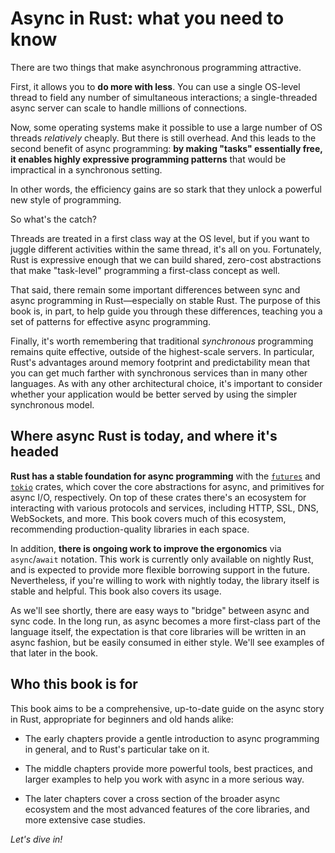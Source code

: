 # Async in Rust: what you need to know

There are two things that make asynchronous programming attractive.

First, it allows you to **do more with less**. You can use a single OS-level
thread to field any number of simultaneous interactions; a single-threaded
async server can scale to handle millions of connections.

Now, some operating systems make it possible to use a large number of OS threads
*relatively* cheaply. But there is still overhead. And this leads to the second
benefit of async programming: **by making "tasks" essentially free, it enables
highly expressive programming patterns** that would be impractical in a
synchronous setting.

In other words, the efficiency gains are so stark that they unlock a powerful
new style of programming.

So what's the catch?

Threads are treated in a first class way at the OS level, but if you want to
juggle different activities within the same thread, it's all on
you. Fortunately, Rust is expressive enough that we can build shared, zero-cost
abstractions that make "task-level" programming a first-class concept as well.

That said, there remain some important differences between sync and async
programming in Rust—especially on stable Rust. The purpose of this book is, in
part, to help guide you through these differences, teaching you a set of
patterns for effective async programming.

Finally, it's worth remembering that traditional *synchronous* programming
remains quite effective, outside of the highest-scale servers. In particular,
Rust's advantages around memory footprint and predictability mean that you can
get much farther with synchronous services than in many other languages. As with
any other architectural choice, it's important to consider whether your
application would be better served by using the simpler synchronous model.

## Where async Rust is today, and where it's headed

**Rust has a stable foundation for async programming** with the [`futures`] and
[`tokio`] crates, which cover the core abstractions for async, and primitives
for async I/O, respectively. On top of these crates there's an ecosystem for
interacting with various protocols and services, including HTTP, SSL, DNS,
WebSockets, and more. This book covers much of this ecosystem, recommending
production-quality libraries in each space.

[`futures`]: https://github.com/alexcrichton/futures-rs/
[`tokio`]: https://github.com/tokio-rs/tokio/

In addition, **there is ongoing work to improve the ergonomics** via
`async`/`await` notation. This work is currently only available on nightly Rust,
and is expected to provide more flexible borrowing support in the
future. Nevertheless, if you're willing to work with nightly today, the library
itself is stable and helpful. This book also covers its usage.

As we'll see shortly, there are easy ways to "bridge" between async and sync
code. In the long run, as async becomes a more first-class part of the language
itself, the expectation is that core libraries will be written in an async
fashion, but be easily consumed in either style. We'll see examples of that
later in the book.

## Who this book is for

This book aims to be a comprehensive, up-to-date guide on the async story in
Rust, appropriate for beginners and old hands alike:

- The early chapters provide a gentle introduction to async programming in
general, and to Rust's particular take on it.

- The middle chapters provide more powerful tools, best practices, and larger
  examples to help you work with async in a more serious way.

- The later chapters cover a cross section of the broader async ecosystem and
  the most advanced features of the core libraries, and more extensive case
  studies.

*Let's dive in!*
